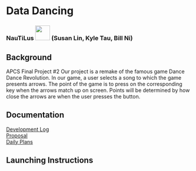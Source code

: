 # Data Dancing
### NauTiLus <img src="https://allabouttheatre.org/wp-content/uploads/2018/03/Yellow-Submarine.png" height="40"> (Susan Lin, Kyle Tau, Bill Ni)

## Background
APCS Final Project #2
Our project is a remake of the famous game Dance Dance Revolution. In our game, a user selects a song to which the game presents arrows. The point of the game is to press on the corresponding key when the arrows match up on screen. Points will be determined by how close the arrows are when the user presses the button.

## Documentation
<a href="https://github.com/bnidevs/NauTiLus/blob/master/docs/devlog.txt">Development Log</a> <br>
<a href="https://github.com/bnidevs/NauTiLus/blob/master/docs/proposal.pdf">Proposal</a> <br>
<a href="https://github.com/bnidevs/NauTiLus/tree/master/docs/plan">Daily Plans</a> <br>

## Launching Instructions
